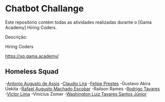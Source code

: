 # Chatbot Challange

Este repositório contém todas as atividades realizadas durante o [Gama Academy] Hiring Coders.

Descrição:

Hiring Coders

https://xp.gama.academy/

## Homeless Squad

-[Antonio Augusto de Assis](https://github.com/antonio-arcanjo)
-[Claudio Lira](https://github.com/macindex)
-[Felipe Prestes](https://github.com/feprestes)
-Gustavo Akira Uekita
-[Rafael Augusto Machado Escobar](https://github.com/Rafael-Escobar)
-Railson Rames
-[Rodrigo Tavares](https://github.com/rtavaresramos)
-[Victor Lima](https://github.com/VictorLima2003)
-Vinícius Zomer
-[Washington Luiz Tavares Santos Júnior](https://github.com/wjuniori)
